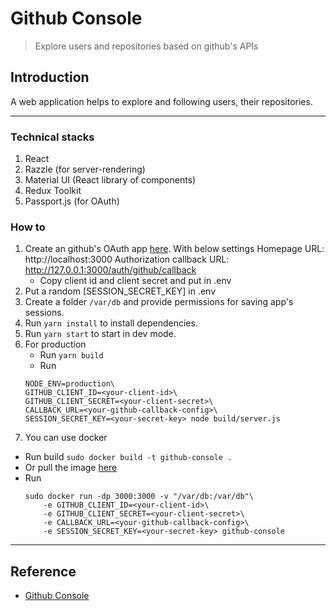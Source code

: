 # Github Console 
> Explore users and repositories based on github's APIs

## Introduction
A web application helps to explore and following users, their repositories.

---

### Technical stacks
1. React
2. Razzle (for server-rendering)
3. Material UI (React library of components)
4. Redux Toolkit
5. Passport.js (for OAuth)

### How to
1. Create an github's OAuth app [here](https://github.com/settings/developers). With below settings
    Homepage URL: http://localhost:3000
    Authorization callback URL: http://127.0.0.1:3000/auth/github/callback
    - Copy client id and client secret and put in .env 
2. Put a random [SESSION_SECRET_KEY] in .env
3. Create a folder `/var/db` and provide permissions for saving app's sessions.
4. Run `yarn install` to install dependencies.
5. Run `yarn start` to start in dev mode.
6. For production
   - Run `yarn build`
   - Run
    ```
    NODE_ENV=production\
    GITHUB_CLIENT_ID=<your-client-id>\
    GITHUB_CLIENT_SECRET=<your-client-secret>\
    CALLBACK_URL=<your-github-callback-config>\
    SESSION_SECRET_KEY=<your-secret-key> node build/server.js
    ```
7. You can use docker
  - Run build `sudo docker build -t github-console .`
  - Or pull the image [here](https://hub.docker.com/repository/docker/ngolam/github-console)
  - Run 
    ```
    sudo docker run -dp 3000:3000 -v "/var/db:/var/db"\
        -e GITHUB_CLIENT_ID=<your-client-id>\
        -e GITHUB_CLIENT_SECRET=<your-client-secret>\
        -e CALLBACK_URL=<your-github-callback-config>\
        -e SESSION_SECRET_KEY=<your-secret-key> github-console
    ```
---
## Reference
- [Github Console](https://github-console.ngolam.xyz)
